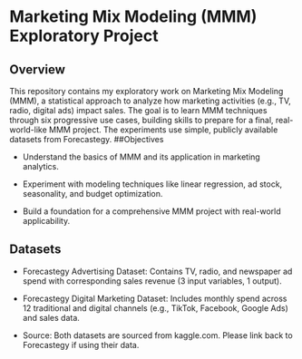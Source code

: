 # Marketing Mix Modeling (MMM) Exploratory Project
## Overview
This repository contains my exploratory work on Marketing Mix Modeling (MMM), a statistical approach to analyze how marketing activities (e.g., TV, radio, digital ads) impact sales. The goal is to learn MMM techniques through six progressive use cases, building skills to prepare for a final, real-world-like MMM project. The experiments use simple, publicly available datasets from Forecastegy.
##Objectives
- Understand the basics of MMM and its application in marketing analytics.

- Experiment with modeling techniques like linear regression, ad stock, seasonality, and budget optimization.

- Build a foundation for a comprehensive MMM project with real-world applicability.

## Datasets
- Forecastegy Advertising Dataset: Contains TV, radio, and newspaper ad spend with corresponding sales revenue (3 input variables, 1 output).

- Forecastegy Digital Marketing Dataset: Includes monthly spend across 12 traditional and digital channels (e.g., TikTok, Facebook, Google Ads) and sales data.

- Source: Both datasets are sourced from kaggle.com. Please link back to Forecastegy if using their data.

